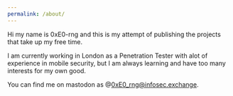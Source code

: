 ```yaml
---
permalink: /about/
---
```

Hi my name is 0xE0-rng and this is my attempt of publishing the projects that take up my free time. 

I am currently working in London as a Penetration Tester with alot of experience in mobile security, but I am always learning and have too many interests for my own good.

You can find me on mastodon as @0xE0_rng@infosec.exchange. 